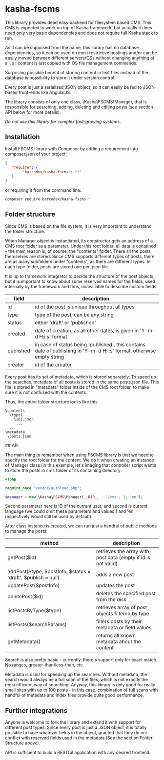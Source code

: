 # kasha-fscms

This library provides dead easy backend for filesystem based CMS.
This CMS is expected to work on top of Kasha framework,
but actually it does need only very basic dependencies and does not require full Kasha stack to run.

As it can be supposed from the name, this library has no database dependencies,
so it can be used on most restrictive hostings and/or can be easily moved between different servers/OSs
without changing anything at all, all content is just copied with OS file management commands.

Surprising possible benefit of storing content in text files instead of the database is possibility to store it under version control.

Every post is just a serialized JSON object, so it can easily be fed to JSON-based front-ends like AngularJS.

The library consists of only one class, \Kasha\FSCMS\Manager, that is responsible for searching, adding, deleting and editing posts (see section API below for more details).

*Do not use this library for complex fast-growing systems.*

## Installation

Install FSCMS library with Composer by adding a requirement into composer.json of your project:

```json
{
   "require": {
        "barcodex/kasha-fscms": "*"
   }
}
```

or requiring it from the command line:

```bash
composer require barcodex/kasha-fscms:*
```

## Folder structure

Since CMS is based on the file system, it is very important to understand the folder structure.

When Manager object is instantiated, its constructor gets an address of a CMS root folder as a parameter.
Under this root folder, all data is contained - the main reason is, of course, the "contents" folder. There all the posts themselves are stored.
Since CMS supports different types of posts, there are as many subfolders under "contents", as there are different types.
In each type folder, posts are stored one per .json file.

It is up to framework integrator to decide the structure of the post objects, but it is important to know about some reserved names for the fields, used internally by the framework and thus, unavailable to describe custom fields:

|field    |description|
|---------|-----------|
|id       |id of the post is unique throughout all types|
|type     |type of the post, can be any string
|status   |either 'draft' or 'published'
|created  |date of creation, as all other dates, is given in 'Y-m-d H:i:s' format|
|published|in case of status being 'published', this contains date of publishing in 'Y-m-d H:i:s' format, otherwise empty string|
|creator  |id of the creator|

Every post has its set of metadata, which is stored separately.
To speed up the searches, metadata of all posts is stored in the same posts.json file.
This file is stored in "metadata" folder inside of the CMS root folder, to make sure it is not confused with the contents.

Thus, the entire folder structure looks like this:

```
\contents
  \type1
    \id1.json
     ...
  ...
\metadata
 \posts.json

```


## API

The main thing to remember when using FSCMS library is that we need to specify the root folder for the content.
We do it when creating an instance of Manager class (in this example, let's imaging that controller script wants to store the posts in cms folder of its containing directory:

```php
<?php

require_once "vendor/autoload.php";

$manager = new \Kasha\FSCMS\Manager(__DIR__ . '/cms', 1, 'en');
```

Second parameter here is ID of the current user, and second is current language (we could omit these parameters and values 1 and 'en' respectively would still be used by default).

After class instance is created, we can run just a handful of public methods to manage the posts:

|method|description|
|------|-----------|
|getPost($id)|retrieves the array with post data (empty if id is not valid)|
|addPost($type, $postInfo, $status = 'draft', $publish = null)|adds a new post|
|updatePost($postInfo)|updates the post|
|deletePost($id)|deletes the specified post from the disk|
|listPostsByType($type)|retrieves array of post objects filtered by type|
|listPosts($searchParams)|filters posts by their metadata or field values|
|getMetadata()|returns all known metadata about the content|

Search is also pretty basic - currently, there's support only for exact match. No ranges, greater-than/less-than, etc.

Metadata is used for speeding up the searches.
Without metadata, the search would always be a full scan of the files, which is not exactly the most efficient way of searching.
Anyway, this library is only good for really small sites with up to 100 posts - in this case, combination of full scans with handful of metadata and index files provide quite good performance.

## Further integrations

Anyone is welcome to fork the library and extend it with support for different post types.
Since every post is just a JSON object, it is totally possible to have whatever fields in the object, granted that they do not conflict with reserved fields used in the metadata (See the section Folder Structure above).

API is sufficient to build a RESTful application with any desired frontend.